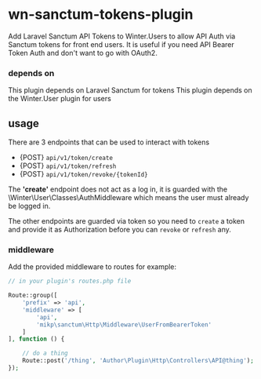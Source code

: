 # wn-sanctum-tokens-plugin

Add Laravel Sanctum API Tokens to Winter.Users to allow API Auth via Sanctum tokens for front end users. It is useful if you need API Bearer Token Auth and don't want to go with OAuth2.

### depends on

This plugin depends on Laravel Sanctum for tokens
This plugin depends on the Winter.User plugin for users

## usage

There are 3 endpoints that can be used to interact with tokens

- {POST} `api/v1/token/create`
- {POST} `api/v1/token/refresh`
- {POST} `api/v1/token/revoke/{tokenId}`

The **'create'** endpoint does not act as a log in, it is guarded with the \Winter\User\Classes\AuthMiddleware which means the user must already be logged in.

The other endpoints are guarded via token so you need to `create` a token and provide it as Authorization before you can `revoke` or `refresh` any.

### middleware

Add the provided middleware to routes for example:

```php
// in your plugin's routes.php file

Route::group([
    'prefix' => 'api',
    'middleware' => [
        'api',
        'mikp\sanctum\Http\Middleware\UserFromBearerToken'
    ]
], function () {

    // do a thing
    Route::post('/thing', 'Author\Plugin\Http\Controllers\API@thing');
});
```
